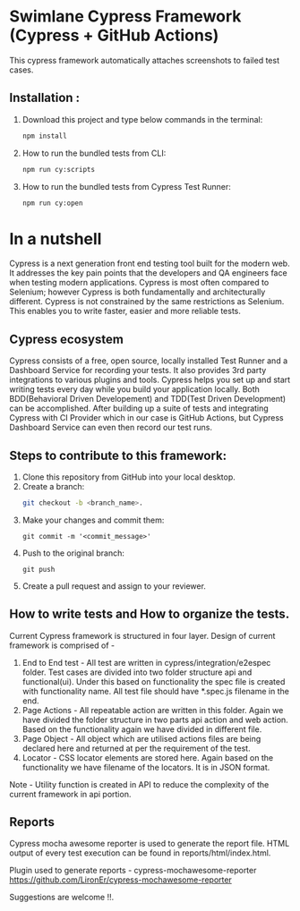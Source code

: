 # Swimlane Cypress Framework (Cypress + GitHub Actions)
This cypress framework automatically attaches screenshots to failed test cases.
## Installation :

1. Download this project and type below commands in the terminal: 
	```bash
	npm install
	```
2. How to run the bundled tests from CLI:
	```bash
	npm run cy:scripts
	```
3. How to run the bundled tests from Cypress Test Runner:
	```bash
	npm run cy:open
	```
	
# In a nutshell
Cypress is a next generation front end testing tool built for the modern web. It addresses the key pain points that the developers and QA engineers face when testing modern applications.
Cypress is most often compared to Selenium; however Cypress is both fundamentally and architecturally different. Cypress is not constrained by the same restrictions as Selenium.
This enables you to write faster, easier and more reliable tests.

## Cypress ecosystem
Cypress consists of a free, open source, locally installed Test Runner and a Dashboard Service for recording your tests. It also provides 3rd party integrations to various plugins and tools.
Cypress helps you set up and start writing tests every day while you build your application locally. Both BDD(Behavioral Driven Developement) and TDD(Test Driven Development) can be accomplished.
After building up a suite of tests and integrating Cypress with CI Provider which in our case is GitHub Actions, but Cypress Dashboard Service can even then record our test runs.

## Steps to contribute to this framework:
1. Clone this repository from GitHub into your local desktop.
2. Create a branch:
	```bash
	git checkout -b <branch_name>.
	```
3. 	Make your changes and commit them:
	```
	git commit -m '<commit_message>'
	```
4. Push to the original branch: 
	```
	git push
	```
5. Create a pull request and assign to your reviewer.

## How to write tests and How to organize the tests.
Current Cypress framework is structured in four layer. Design of current framework is comprised of -

1. End to End test - All test are written in cypress/integration/e2espec folder. Test cases are divided into two folder structure api and functional(ui). Under this based on functionality the spec file is created with functionality name. All test file should have *.spec.js filename in the end.
2. Page Actions - All repeatable action are written in this folder. Again we have divided the folder structure in two parts api action and web action. Based on the functionality again we have divided in different file.
3. Page Object - All object which are utilised actions files are being declared here and returned at per the requirement of the test.
4. Locator - CSS locator elements are stored here. Again based on the functionality we have filename of the locators. It is in JSON format.
  
  Note - Utility function is created in API to reduce the complexity of the current framework in api portion.

## Reports

Cypress mocha awesome reporter is used to generate the report file. HTML output of every test execution can be found in reports/html/index.html.

Plugin used to generate reports - cypress-mochawesome-reporter https://github.com/LironEr/cypress-mochawesome-reporter


Suggestions are welcome !!.
